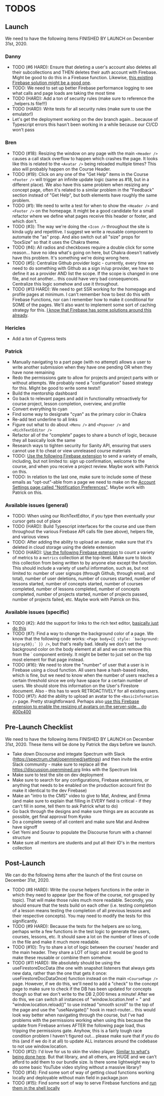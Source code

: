 # TODOS

## Launch

We need to have the following items FINISHED BY LAUNCH on December 31st, 2020.

### Danny

- TODO (#6 HARD): Ensure that deleting a user's account also deletes all their subcollections and THEN deletes their auth account with Firebase. Might be good to do this in a Firebase function. Likewise, [this existing Firebase solution might be a good one](https://firebase.google.com/products/extensions/delete-user-data).
- TODO: We need to set up better Firebase performance logging to see what calls and page loads are taking the most time
- TODO (HARD): Add a ton of security rules (make sure to reference the \_helpers.ts file!!!)
- TODO (HARD): Write tests for all security rules (make sure to use the emulator!)
- Let's get the deployment working on the dev branch again... because of Typescript errors this hasn't been working in a while because our CI/CD won't pass

### Bren

- TODO (#18): Resizing the window on any page with the main `<Header />` causes a call stack overflow to happen which crashes the page. It looks like this is related to the `<Avatar />` being reloaded multiple times? This also will probably happen on the Course Header.
- TODO (#19): Click on any one of the "Get Help" items in the Course `<Footer />` will trigger an infinite update logic (same as #18, but in a different place). We also have this same problem when resizing any concept page, often it's related to a similar problem in the "Feedback" section instead of "Get Help", but both elements have roughly the same problem.
- TODO (#1): We need to write a test for when to show the `<Header />` and `<Footer />` on the homepage. It might be a good candidate for a small refactor where we define what pages receive this header or footer, and which don't.
- TODO (#3): The way we're doing the `<Icon />` throughout the site is kinda ugly and repetitive. I suggest we write a reusable component to automate the "as" prop. And also switch out all "size" props for "boxSize" so that it uses the Chakra theme.
- TODO (#4): All radios and checkboxes require a double click for some reason... have no idea what's going on here, but Chakra doesn't natively have this problem. It's something we're doing wrong here.
- TODO (#5): Centralize Github provider logic - currently, every time we need to do something with Github as a sign in/up provider, we have to define it as a provider AND list the scope. If the scope is changed in one file, and not another... this could have very bad consequences. Centralize this logic somehow and use it throughout.
- TODO (#13 HARD): We need to get SSR working for the homepage and profile pages at minimum. I can't remember how to best do this with Firebase Functions, nor can I remember how to make it conditional for SOME of the pages. We'll also want to implement some sort of caching strategy for this. [I know that Firebase has some solutions around this already](https://www.youtube.com/watch?v=82tZAPMHfT4).

### Hericles

- Add a ton of Cypress tests

### Patrick

- Manually navigating to a part page (with no attempt) allows a user to write another submission when they have one pending OR when they have none remaining
- Redo the permissions gate to allow for projects and project parts with or without attempts. We probably need a "configuration" based strategy for this. Might be good to write some tests!!
- Build the mentorship dashboard
- Go back to relevant pages and add in functionality retroactively for course project, lesson completion, overview, and profile
- Convert everything to cyan
- Find some way to designate "cyan" as the primary color in Chakra
- Re-add text underline to all links
- Figure out what to do about `<Menu />` and `<Popover />` and `<RichTextEditor />`
- Refactor all of the "complete" pages to share a bunch of logic, because they all basically look the same
- Research ways to tighten security for Sanity API, ensuring that users cannot use it to cheat or view unreleased course materials
- TODO: [Use the following Firebase extension](https://firebase.google.com/products/extensions/firestore-send-email) to send a variety of emails, including, but not limited to: sign up confirmation, welcome to the course, and when you receive a project review. Maybe work with Patrick on this.
- TODO: In relation to the last one, make sure to include some of these emails as "opt-out"-able from a page we need to make on the [Account Settings page called "Notification Preferences"](https://www.figma.com/file/qravzmnQ0ESokNMhMVU9Zk/Wireframes?node-id=937%3A415). Maybe work with Patrick on this.

### Available issues (general)

- TODO: When using our RichTextEditor, if you type then eventually your cursor gets out of place
- TODO (HARD): Build Typescript interfaces for the course and use them throughout the various Firebase API calls file (see above), helpers file, and various views
- TODO: After adding the ability to upload an avatar, make sure that it's deleted in cloud storage using the delete extension
- TODO (HARD): [Use the following Firebase extension](https://firebase.google.com/products/extensions/firestore-counter) to count a variety of metrics to a `metrics` collection at the top-level. Make sure to block this collection from being written to by anyone else except the function. This should include a variety of useful information, such as, but not limited to: number of user signups (through Github, through email, and total), number of user deletions, number of courses started, number of lessons started, number of concepts started, number of courses completed, number of lessons completed, number of concepts completed, number of projects started, number of projects passed, number of projects failed, etc. Maybe work with Patrick on this.

### Available issues (specific)

- TODO (#2): Add the support for links to the rich text editor, [basically just do this](https://www.slatejs.org/examples/links)
- TODO (#7): Find a way to change the background color of a page. We know that the following code works: `` <Page body={{ style: `background: ${gray50};` }} /> ``, but that's really bad. Ideally we don't set the background color on the body element at all and we can remove this from the `<Page /> component entirely. It might be better to just set on the top most element for that page instead.
- TODO (#16): We need to store the "number" of user that a user is in Firebase using a cloud function. All users have a hash-based index, which is fine, but we need to know when the number of users reaches a certain threshold since we only have space for a certain number of users. We should store this information on the User's Firestore document. Also - this has to work RETROACTIVELY for all existing users.
- TODO (#17): Add the ability to upload an avatar to the `<BasicInformation />` page. Pretty straightforward. Perhaps also [use this Firebase extension to enable the resizing of avatars on the server-side... do 400x400](https://firebase.google.com/products/extensions/storage-resize-images)

## Pre-Launch Checklist

We need to have the following items FINISHED BY LAUNCH on December 31st, 2020. These items will be done by Patrick the days before we launch.

- Take down Discourse and integate Spectrum with Slack (https://spectrum.chat/openmined/settings) and then invite the entire Slack community - make sure to replace all the https://discussion.openmined.org links with the Spectrum link
- Make sure to test the site on dev deployment
- Make sure to search for any configurations, Firebase extensions, or anything that needs to be enabled on the production account first (to make it identical to the dev Firebase)
- Make an "intro to the CMS" video to give to Mat, Andrew, and Emma (and make sure to explain that filling in EVERY field is critical - if they can't fill in some, tell them to ask Patrick what to do)
- Go back through the designs and make sure things are as accurate as possible, get final approval from Kyoko
- Do a complete sweep of all content and make sure Mat and Andrew have signoff
- Get Yemi and Sourav to populate the Discourse forum with a channel structure
- Make sure all mentors are students and put all their ID's in the mentors collection

## Post-Launch

We can do the following items after the launch of the first course on December 31st, 2020.

- TODO (#8 HARD): Write the course helpers functions in the order in which they need to appear (per the flow of the course, not grouped by topic). That will make those rules much more readable. Secondly, you should ensure that the tests build on each other (i.e. testing completion of a lesson means testing the completion of all previous lessons and their respective concepts). You may need to modify the tests for this significantly.
- TODO (#9 HARD): Because the tests for the helpers are so long, perhaps write a few functions in the test logic to generate the users, courses, lessons, etc. It should save a lot on the number of lines of code in the file and make it much more readable.
- TODO (#10): Try to share a lot of logic between the courses' header and the main header. They share a LOT of logic and it would be good to make these reusable or combine them somehow.
- TODO (#11 HARD): We absolutely should be using the useFirestoreDocData (the one with snapshot listeners that always gets new data, rather than the one that gets it once: useFirestoreDocDataOnce) function instead on the main `<CoursePage />` page. However, if we do this, we'll need to add a "check" to the concept page to make sure to check if the DB has been updated for concepts though so that we don't write to the DB 2,000 times a minute! After we do this, we can switch all instances of "window.location.href = " and "window.location.reload()" to use instead "smooth scroll" to the top of the page and use the "useNavigate()" hook in react-router... this would look way better when navigating through the course, but I've had problems with the permissions working when using this because the update from Firebase arrives AFTER the following page load, thus tripping the permissions gate. Anyhow, this is a fairly tough race condition problem I haven't figured out... please make sure that if you do this (and if we do it at all) to update ALL instances around the codebase to not use window.location.
- TODO (#12): I'd love for us to skin the video player. [Similar to what's being done here](https://plyr.io/). But that library, and all others, are HUGE and we can't afford to add them to our bundle size. Is there some lightweight way to do some basic YouTube video styling without a massive library?
- TODO (#14): Find some sort of way of getting cloud functions working locally and deployable without main field in package.json
- TODO (#15): Find some sort of way to serve Firebase functions and [run them in the shell locally](https://medium.com/mean-fire/nx-nrwl-firebase-functions-98f96f514055)
